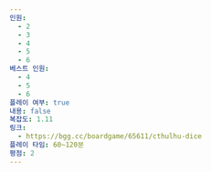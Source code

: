 ```yaml
---
인원:
  - 2
  - 3
  - 4
  - 5
  - 6
베스트 인원:
  - 4
  - 5
  - 6
플레이 여부: true
내용: false
복잡도: 1.11
링크:
  - https://bgg.cc/boardgame/65611/cthulhu-dice
플레이 타임: 60~120분
평점: 2
---
```

